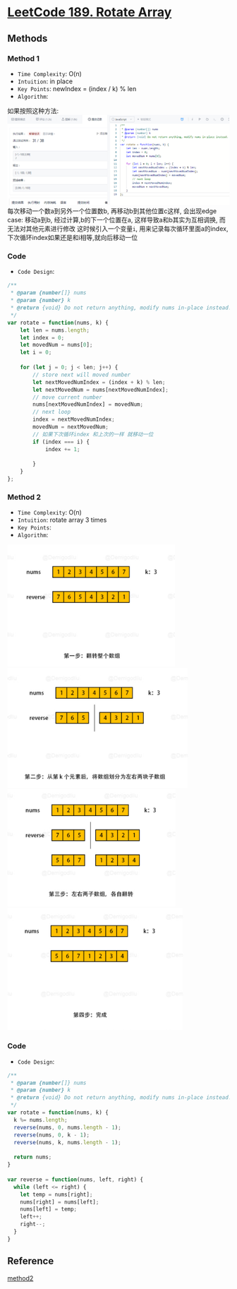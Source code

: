 # [LeetCode 189. Rotate Array](https://leetcode-cn.com/problems/rotate-array/)

## Methods

### Method 1

* `Time Complexity`: O(n)
* `Intuition`: in place
* `Key Points`: newIndex = (index / k) % len
* `Algorithm`:

如果按照这种方法: ![8](../../Image/8.png)
每次移动一个数a到另外一个位置数b, 再移动b到其他位置c这样, 会出现edge case: 移动a到b, 经过计算,b的下一个位置在a, 这样导致a和b其实为互相调换, 而无法对其他元素进行修改
这时候引入一个变量`i`, 用来记录每次循环里面a的index, 下次循环index如果还是和i相等,就向后移动一位

### Code

* `Code Design`:

```javascript
/**
 * @param {number[]} nums
 * @param {number} k
 * @return {void} Do not return anything, modify nums in-place instead.
 */
var rotate = function(nums, k) {
    let len = nums.length;
    let index = 0;
    let movedNum = nums[0];
    let i = 0;

    for (let j = 0; j < len; j++) {
        // store next will moved number
        let nextMovedNumIndex = (index + k) % len;
        let nextMovedNum = nums[nextMovedNumIndex];
        // move current number
        nums[nextMovedNumIndex] = movedNum;
        // next loop
        index = nextMovedNumIndex;
        movedNum = nextMovedNum;
        // 如果下次循环index 和上次的一样 就移动一位
        if (index === i) {
            index += 1;

        }
    }
};
```

### Method 2

* `Time Complexity`: O(n)
* `Intuition`: rotate array 3 times
* `Key Points`:
* `Algorithm`:

![9](../../Image/9.png)
![10](../../Image/10.png)
![11](../../Image/11.png)
![12](../../Image/12.png)

### Code

* `Code Design`:

```javascript
/**
 * @param {number[]} nums
 * @param {number} k
 * @return {void} Do not return anything, modify nums in-place instead.
 */
var rotate = function(nums, k) {
  k %= nums.length;
  reverse(nums, 0, nums.length - 1);
  reverse(nums, 0, k - 1);
  reverse(nums, k, nums.length - 1);

  return nums;
}

var reverse = function(nums, left, right) {
  while (left <= right) {
    let temp = nums[right];
    nums[right] = nums[left];
    nums[left] = temp;
    left++;
    right--;
  }
}
```

## Reference

[method2](https://leetcode-cn.com/problems/rotate-array/solution/shu-zu-fan-zhuan-xuan-zhuan-shu-zu-by-de-5937/)
